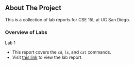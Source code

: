 <!-- ABOUT THE PROJECT -->
## About The Project

This is a collection of lab reports for CSE 15L at UC San Diego. 

### Overview of Labs
Lab 1
  * This report covers the `cd`, `ls`, and `cat` commands.
  * Visit <a href="https://umanzorurrutia.github.io/cse15l-lab-reports/lab1-report">this link</a> to view the lab report.